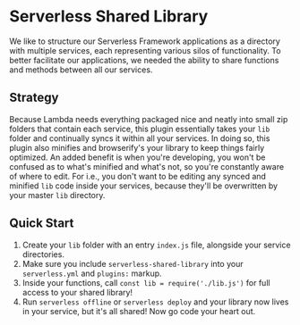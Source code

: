 Serverless Shared Library
=========================

We like to structure our Serverless Framework applications as a directory with multiple services, each representing various silos of functionality. To better facilitate our applications, we needed the ability to share functions and methods between all our services.

## Strategy

Because Lambda needs everything packaged nice and neatly into small zip folders that contain each service, this plugin essentially takes your ```lib``` folder and continually syncs it within all your services. In doing so, this plugin also minifies and browserify's your library to keep things fairly optimized. An added benefit is when you're developing, you won't be confused as to what's minified and what's not, so you're constantly aware of where to edit. For i.e., you don't want to be editing any synced and minified ```lib``` code inside your services, because they'll be overwritten by your master ```lib``` directory.

## Quick Start

1. Create your ```lib``` folder with an entry ```index.js``` file, alongside your service directories.
2. Make sure you include ```serverless-shared-library``` into your ```serverless.yml``` and ```plugins:``` markup.
3. Inside your functions, call ```const lib = require('./lib.js')``` for full access to your shared library! 
4. Run ```serverless offline``` or ```serverless deploy``` and your library now lives in your service, but it's all shared! Now go code your heart out.
